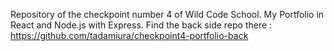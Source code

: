 Repository of the checkpoint number 4 of Wild Code School.
My Portfolio in React and Node.js with Express.
Find the back side repo there : https://github.com/tadamiura/checkpoint4-portfolio-back